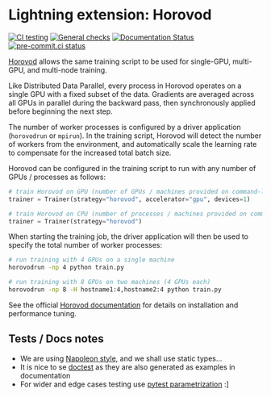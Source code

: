# Lightning extension: Horovod

[![CI testing](https://github.com/Lightning-AI/lightning-Horovod/actions/workflows/ci-testing.yml/badge.svg?event=push)](https://github.com/Lightning-AI/lightning-Horovod/actions/workflows/ci-testing.yml)
[![General checks](https://github.com/Lightning-AI/lightning-Horovod/actions/workflows/ci-checks.yml/badge.svg?event=push)](https://github.com/Lightning-AI/lightning-Horovod/actions/workflows/ci-checks.yml)
[![Documentation Status](https://readthedocs.org/projects/lightning-Horovod/badge/?version=latest)](https://lightning-Horovod.readthedocs.io/en/latest/?badge=latest)
[![pre-commit.ci status](https://results.pre-commit.ci/badge/github/Lightning-AI/lightning-Horovod/main.svg)](https://results.pre-commit.ci/latest/github/Lightning-AI/lightning-Horovod/main)

[Horovod](http://horovod.ai) allows the same training script to be used for single-GPU, multi-GPU, and multi-node training.

Like Distributed Data Parallel, every process in Horovod operates on a single GPU with a fixed subset of the data.  Gradients are averaged across all GPUs in parallel during the backward pass, then synchronously applied before beginning the next step.

The number of worker processes is configured by a driver application (`horovodrun` or `mpirun`). In the training script, Horovod will detect the number of workers from the environment, and automatically scale the learning rate to compensate for the increased total batch size.

Horovod can be configured in the training script to run with any number of GPUs / processes as follows:

```py
# train Horovod on GPU (number of GPUs / machines provided on command-line)
trainer = Trainer(strategy="horovod", accelerator="gpu", devices=1)

# train Horovod on CPU (number of processes / machines provided on command-line)
trainer = Trainer(strategy="horovod")
```

When starting the training job, the driver application will then be used to specify the total number of worker processes:

```bash
# run training with 4 GPUs on a single machine
horovodrun -np 4 python train.py

# run training with 8 GPUs on two machines (4 GPUs each)
horovodrun -np 8 -H hostname1:4,hostname2:4 python train.py
```

See the official [Horovod documentation](https://horovod.readthedocs.io/en/stable) for details on installation and performance tuning.

## Tests / Docs notes

- We are using [Napoleon style,](https://www.sphinx-doc.org/en/master/usage/extensions/napoleon.html) and we shall use static types...
- It is nice to se [doctest](https://docs.python.org/3/library/doctest.html) as they are also generated as examples in documentation
- For wider and edge cases testing use [pytest parametrization](https://docs.pytest.org/en/stable/parametrize.html) :\]
